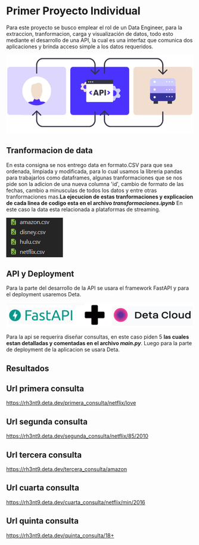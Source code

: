 # Primer Proyecto Individual

Para este proyecto se busco emplear el rol de un Data Engineer, para la extraccion, tranformacion, carga y visualización de datos, todo esto
mediante el desarrollo de una API, la cual es una interfaz que comunica dos aplicaciones y brinda acceso simple a los datos requeridos.

![](/_src/diagrama_Api.png)

## Tranformacion de data
En esta consigna se nos entrego data en formato.CSV para que sea ordenada, limpiada y modificada, para lo cual usamos la libreria pandas para 
trabajarlos como dataframes, algunas tranformaciones que se nos pide son la adicion de una nueva columna 'id', cambio de formato de las fechas, cambio
a minusculas de todos los datos y entre otras tranformaciones mas.**La ejecucion de estas tranformaciones y explicacion de cada linea de codigo esta en el archivo _transformaciones.ipynb_**
En este caso la data esta relacionada a plataformas de streaming.

![](/_src/datos.png)

## API y Deployment
Para la parte del desarrollo de la API se usara el framework FastAPI y para el deployment usaremos Deta.

![](/_src/fastapi_deta.png)

Para la api se requerira diseñar consultas, en este caso piden 5 **las cuales estan detalladas y comentadas en el archivo _main.py_**. Luego para la parte de deployment de la aplicacion se usara Deta.

## Resultados
## Url primera consulta
https://rh3nt9.deta.dev/primera_consulta/netflix/love
## Url segunda consulta
https://rh3nt9.deta.dev/segunda_consulta/netflix/85/2010
## Url tercera consulta
https://rh3nt9.deta.dev/tercera_consulta/amazon
## Url cuarta consulta
https://rh3nt9.deta.dev/cuarta_consulta/netflix/min/2016
## Url quinta consulta
https://rh3nt9.deta.dev/quinta_consulta/18+